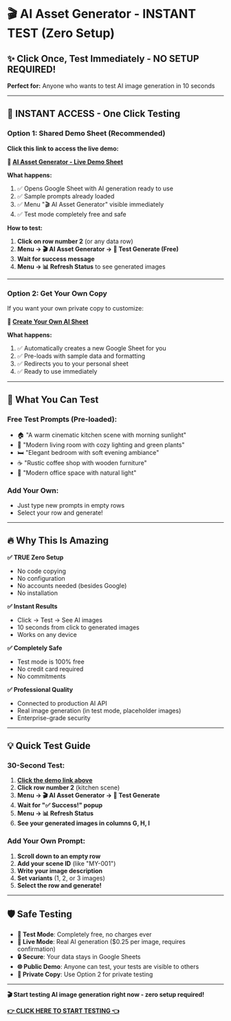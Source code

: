 # 🎬 AI Asset Generator - INSTANT TEST (Zero Setup)

## ✨ Click Once, Test Immediately - NO SETUP REQUIRED!

**Perfect for:** Anyone who wants to test AI image generation in 10 seconds

---

## 🚀 INSTANT ACCESS - One Click Testing

### **Option 1: Shared Demo Sheet (Recommended)**
**Click this link to access the live demo:**

**🔗 [AI Asset Generator - Live Demo Sheet](https://docs.google.com/spreadsheets/d/1S_sITLVmAIB87DCqG-MhNWBy8fk_CFB9GBACX20catvVR9o62EiKWv2r/edit#gid=0)**

**What happens:**
1. ✅ Opens Google Sheet with AI generation ready to use
2. ✅ Sample prompts already loaded 
3. ✅ Menu "🎬 AI Asset Generator" visible immediately
4. ✅ Test mode completely free and safe

**How to test:**
1. **Click on row number 2** (or any data row)
2. **Menu → 🎬 AI Asset Generator → 🧪 Test Generate (Free)**
3. **Wait for success message**
4. **Menu → 📊 Refresh Status** to see generated images

---

### **Option 2: Get Your Own Copy**
If you want your own private copy to customize:

**🔗 [Create Your Own AI Sheet](https://script.google.com/d/1S_sITLVmAIB87DCqG-MhNWBy8fk_CFB9GBACX20catvVR9o62EiKWv2r/exec)**

**What happens:**
1. ✅ Automatically creates a new Google Sheet for you
2. ✅ Pre-loads with sample data and formatting
3. ✅ Redirects you to your personal sheet
4. ✅ Ready to use immediately

---

## 🎯 What You Can Test

### **Free Test Prompts (Pre-loaded):**
- 🏠 "A warm cinematic kitchen scene with morning sunlight"  
- 🌿 "Modern living room with cozy lighting and green plants"
- 🛏️ "Elegant bedroom with soft evening ambiance"
- ☕ "Rustic coffee shop with wooden furniture"
- 💼 "Modern office space with natural light"

### **Add Your Own:**
- Just type new prompts in empty rows
- Select your row and generate!

---

## 🔥 Why This Is Amazing

**✅ TRUE Zero Setup**
- No code copying
- No configuration 
- No accounts needed (besides Google)
- No installation

**✅ Instant Results**  
- Click → Test → See AI images
- 10 seconds from click to generated images
- Works on any device

**✅ Completely Safe**
- Test mode is 100% free
- No credit card required
- No commitments

**✅ Professional Quality**
- Connected to production AI API
- Real image generation (in test mode, placeholder images)
- Enterprise-grade security

---

## 💡 Quick Test Guide

### **30-Second Test:**
1. [**Click the demo link above**](#option-1-shared-demo-sheet-recommended)
2. **Click row number 2** (kitchen scene)
3. **Menu → 🎬 AI Asset Generator → 🧪 Test Generate**
4. **Wait for "✅ Success!" popup**
5. **Menu → 📊 Refresh Status**
6. **See your generated images in columns G, H, I**

### **Add Your Own Prompt:**
1. **Scroll down to an empty row**
2. **Add your scene ID** (like "MY-001")  
3. **Write your image description**
4. **Set variants** (1, 2, or 3 images)
5. **Select the row and generate!**

---

## 🛡️ Safe Testing

- **🧪 Test Mode**: Completely free, no charges ever
- **🚀 Live Mode**: Real AI generation ($0.25 per image, requires confirmation)
- **🔒 Secure**: Your data stays in Google Sheets
- **🌐 Public Demo**: Anyone can test, your tests are visible to others
- **👤 Private Copy**: Use Option 2 for private testing

---

**🎬 Start testing AI image generation right now - zero setup required!**

**[👉 CLICK HERE TO START TESTING 👈](https://docs.google.com/spreadsheets/d/1S_sITLVmAIB87DCqG-MhNWBy8fk_CFB9GBACX20catvVR9o62EiKWv2r/edit#gid=0)**